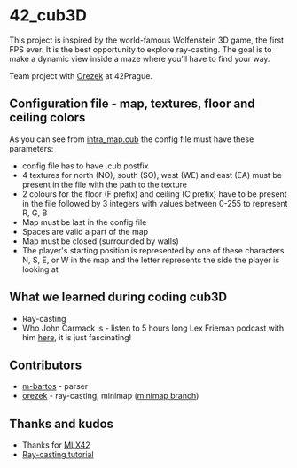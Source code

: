 # 42_cub3D
This project is inspired by the world-famous Wolfenstein 3D game, the first FPS ever. It is the best opportunity to explore ray-casting. The goal is to make a dynamic view inside a maze where you’ll have to find your way.

Team project with [Orezek](https://github.com/orezek) at 42Prague.

## Configuration file - map, textures, floor and ceiling colors
As you can see from [intra_map.cub](https://github.com/m-bartos/42_cub3D/blob/main/maps/intra_map.cub) the config file must have these parameters:
* config file has to have .cub postfix
* 4 textures for north (NO), south (SO), west (WE) and east (EA) must be present in the file with the path to the texture
* 2 colours for the floor (F prefix) and ceiling (C prefix) have to be present in the file followed by 3 integers with values between 0-255 to represent R, G, B
* Map must be last in the config file
* Spaces are valid a part of the map
* Map must be closed (surrounded by walls)
* The player's starting position is represented by one of these characters N, S, E, or W in the map and the letter represents the side the player is looking at

## What we learned during coding cub3D
* Ray-casting
* Who John Carmack is - listen to 5 hours long Lex Frieman podcast with him [here](https://youtu.be/I845O57ZSy4?feature=shared), it is just fascinating!

## Contributors
* [m-bartos](https://github.com/m-bartos) - parser
* [orezek](https://github.com/orezek) - ray-casting, minimap ([minimap branch](https://github.com/m-bartos/42_cub3D/tree/minimap))

## Thanks and kudos
* Thanks for [MLX42](https://github.com/codam-coding-college/MLX42)
* [Ray-casting tutorial](https://lodev.org/cgtutor/raycasting.html)
